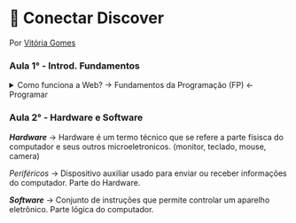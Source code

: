 # :space_invader: Conectar Discover
Por [Vitória Gomes](https://github.com/vitoriacgomes)
### Aula 1° - Introd. Fundamentos
 <details>
  <summary>Como funciona a Web? -> Fundamentos da Programação (FP) <- Programar</summary>
 
   ***Programar***

-> Programar é por um lado relacionado a algoritmos (passos para resolver um problema, uma sequência lógica) e a Lógica de Programação (aplicando os passos para construir o algoritmo), entender como o computador funciona. E por outro lado dar instruções ( em cima de dados, com a manipulação, fazemos como uma receita de bolo) Resolver Problemas ( Entender o problema como chave, pois não da pra seguir sem ter conhecimento total da questão). 

***Como funciona a Web?*** 

-> Existe o  caminho Simples: vocÊ digita o site que quer entrar como: google.com.br, e já é direcionado para ele. E existe o caminho Avançado: 1° digita a Url (localizador e identificador): https:// google.com.br,(http-trocar mensagem entre computadores) assim foi iniciada uma comunicação entre o computador (cliente) com o servidor. 2° O endereço é convertido em um IP (49,73,21,21) através do DNS(converte dominio em IP). 3° Seu pedido está percorrendo diversos proxies(encaminha os pacotes). 4° seu pedido chega ao servidor, servidor analisa e da a resposta.
</details>
 
### Aula 2° - Hardware e Software

***Hardware***
 -> Hardware é um termo técnico que se refere a parte físisca do computador e seus outros microeletronicos. (monitor, teclado, mouse, camera)
 
*Periféricos*
 -> Dispositivo auxiliar usado para enviar ou receber informações do computador. Parte do Hardware.

***Software***
-> Conjunto de instruções que permite controlar um aparelho eletrônico. Parte lógica do computador. 


